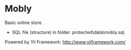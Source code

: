 Mobly
=========

Basic online store.
 
- SQL file (structure) in folder: protected\data\mobly.sql.

Powered by Yii Framework: http://www.yiiframework.com/
